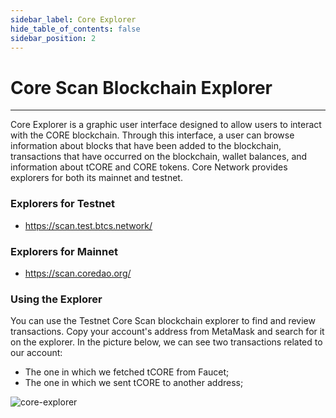 ```yaml
---
sidebar_label: Core Explorer
hide_table_of_contents: false
sidebar_position: 2
---
```


# Core Scan Blockchain Explorer

---

Core Explorer is a graphic user interface designed to allow users to interact with the CORE blockchain. Through this interface, a user can browse information about blocks that have been added to the blockchain, transactions that have occurred on the blockchain, wallet balances, and information about tCORE and CORE tokens. Core Network provides explorers for both its mainnet and testnet.

### Explorers for Testnet

- https://scan.test.btcs.network/

### Explorers for Mainnet

- https://scan.coredao.org/

### Using the Explorer

You can use the Testnet Core Scan blockchain explorer to find and review transactions. Copy your account's address from MetaMask and search for it on the explorer. In the picture below, we can see two transactions related to our account:

- The one in which we fetched tCORE from Faucet;
- The one in which we sent tCORE to another address;

![core-explorer](../../static/img/core-explorer.png)
